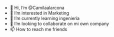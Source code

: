 - 👋 Hi, I’m @Camilaalarcona
- 👀 I’m interested in Marketing
- 🌱 I’m currently learning ingeniería
- 💞️ I’m looking to collaborate on mi own company
- 📫 How to reach me friends

<!---
Camilaalarcona/Camilaalarcona is a ✨ special ✨ repository because its `README.md` (this file) appears on your GitHub profile.
You can click the Preview link to take a look at your changes.
--->
